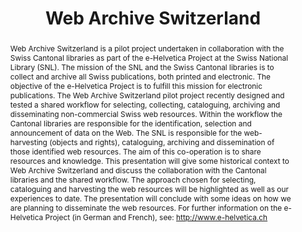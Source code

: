 ---
abstract: 'Web Archive Switzerland is a pilot project undertaken in collaboration
  with the Swiss Cantonal libraries as part of the e-Helvetica Project at the Swiss
  National Library (SNL). The mission of the SNL and the Swiss Cantonal libraries
  is to collect and archive all Swiss publications, both printed and electronic. The
  objective of the e-Helvetica Project is to fulfill this mission for electronic publications.
  The Web Archive Switzerland pilot project recently designed and tested a shared
  workflow for selecting, collecting, cataloguing, archiving and disseminating non-commercial
  Swiss web resources. Within the workflow the Cantonal libraries are responsible
  for the identification, selection and announcement of data on the Web. The SNL is
  responsible for the web-harvesting (objects and rights), cataloguing, archiving
  and dissemination of those identified web resources. The aim of this co-operation
  is to share resources and knowledge. This presentation will give some historical
  context to Web Archive Switzerland and discuss the collaboration with the Cantonal
  libraries and the shared workflow. The approach chosen for selecting, cataloguing
  and harvesting the web resources will be highlighted as well as our experiences
  to date. The presentation will conclude with some ideas on how we are planning to
  disseminate the web resources. For further information on the e-Helvetica Project
  (in German and French), see: <http://www.e-helvetica.ch>'
creators:
- Barbara Signori
date: null
document_url: https://services.phaidra.univie.ac.at/api/object/o:294865/download
grand_parent: iPRES
institutions: []
keywords:
- ithaca
landing_page_url: https://phaidra.univie.ac.at/o:294865
language: eng
layout: publication
license: CC BY-SA 3.0 AT
notes_url: null
parent: iPRES 2006
publication_type: presentation
size: 720430
slides_url: null
source_name: iPRES
stream_url: null
title: Web Archive Switzerland
year: 2006
---